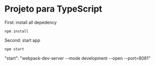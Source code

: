 # Projeto para  TypeScript

First:  install all depedency
```
npm install
```


Second: start app
```
npm start

```
"start": "webpack-dev-server --mode development --open --port=8081"
```


